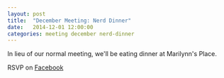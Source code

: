 ```yaml
---
layout: post
title:  "December Meeting: Nerd Dinner"
date:   2014-12-01 12:00:00
categories: meeting december nerd-dinner
---
```

In lieu of our normal meeting, we'll be eating dinner at Marilynn's Place.

RSVP on [Facebook](https://www.facebook.com/events/1528757967367558/)